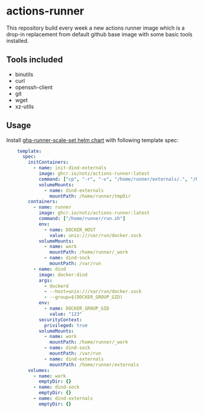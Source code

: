 # actions-runner

This repository build every week a new actions runner image which is a drop-in replacement from default github base image with some basic tools installed.

## Tools included
* binutils
* curl
* openssh-client
* git
* wget
* xz-utils

## Usage

Install [gha-runner-scale-set helm chart](https://docs.github.com/en/actions/hosting-your-own-runners/managing-self-hosted-runners-with-actions-runner-controller/deploying-runner-scale-sets-with-actions-runner-controller) with following template spec:

```yaml
    template:
      spec:
        initContainers:
          - name: init-dind-externals
            image: ghcr.io/notz/actions-runner:latest
            command: ["cp", "-r", "-v", "/home/runner/externals/.", "/home/runner/tmpDir/"]
            volumeMounts:
              - name: dind-externals
                mountPath: /home/runner/tmpDir
        containers:
          - name: runner
            image: ghcr.io/notz/actions-runner:latest
            command: ["/home/runner/run.sh"]
            env:
              - name: DOCKER_HOST
                value: unix:///var/run/docker.sock
            volumeMounts:
              - name: work
                mountPath: /home/runner/_work
              - name: dind-sock
                mountPath: /var/run
          - name: dind
            image: docker:dind
            args:
              - dockerd
              - --host=unix:///var/run/docker.sock
              - --group=$(DOCKER_GROUP_GID)
            env:
              - name: DOCKER_GROUP_GID
                value: "123"
            securityContext:
              privileged: true
            volumeMounts:
              - name: work
                mountPath: /home/runner/_work
              - name: dind-sock
                mountPath: /var/run
              - name: dind-externals
                mountPath: /home/runner/externals
        volumes:
          - name: work
            emptyDir: {}
          - name: dind-sock
            emptyDir: {}
          - name: dind-externals
            emptyDir: {}
```

